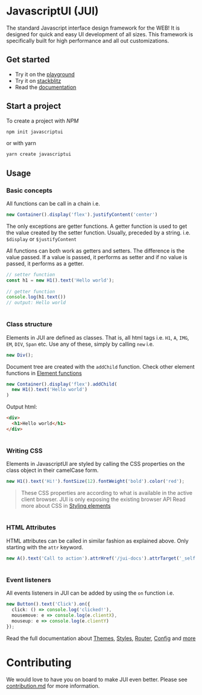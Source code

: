 # JavascriptUI (JUI)

The standard Javascript interface design framework for the WEB! It is designed for quick and easy UI development of all sizes. This framework is specifically built for high performance and all out customizations.

## Get started

- Try it on the [playground](https://javascriptui.dev/playground)
- Try it on [stackblitz](https://stackblitz.com/edit/express-simple-g1ygzr?file=src%2Fapp.ts)
- Read the [documentation](https://javascriptui.dev)

## Start a project

To create a project with *NPM*

```bash
npm init javascriptui
```

or with yarn

```bash
yarn create javascriptui
```

## Usage

### Basic concepts

All functions can be call in a chain i.e.

```typescript
new Container().display('flex').justifyContent('center')
```
The only exceptions are getter functions. A getter function is used to get the value created by the setter function. Usually, preceded by a string. i.e. `$display` or `$justifyContent`

All functions can both work as getters and setters. The difference is the value passed. If a value is passed, it performs as setter and if no value is passed, it performs as a getter.

```typescript
// setter function
const h1 = new H1().text('Hello world');
 
// getter function
console.log(h1.text())
// output: Hello world
```
#
### Class structure
Elements in JUI are defined as classes. That is, all html tags i.e. `H1`, `A`, `IMG`, `EM`, `DIV`, `Span` etc. Use any of these, simply by calling `new` i.e.

```typescript
new Div();
```

Document tree are created with the `addChild` function.
Check other element functions in [Element functions](https://javascriptui.dev/docs/element-functions)

```typescript
new Container().display('flex').addChild(
  new H1().text('Hello world')
)
```

Output html:

```html
<div>
  <h1>Hello world</h1>
</div>
```

#

### Writing CSS
Elements in JavascriptUI are styled by calling the CSS properties on the class object in their camelCase form.

```typescript
new H1().text('Hi!').fontSize(12).fontWeight('bold').color('red');
```
> These CSS properties are according to what is available in the active client browser. JUI is only exposing the existing browser API
Read more about CSS in [Styling elements](https://javascriptui.dev/docs/styling-elements)

#

### HTML Attributes
HTML attributes can be called in similar fashion as explained above. Only starting with the `attr` keyword.

```typescript
new A().text('Call to action').attrHref('/jui-docs').attrTarget('_self');
```

#

### Event listeners
All events listeners in JUI can be added by using the `on` function i.e.

```typescript
new Button().text('Click').on({
  click: () => console.log('clicked!'),
  mousemove: e => console.log(e.clientX),
  mouseup: e => console.log(e.clientY)
});
```
Read the full documentation about [Themes](https://javascriptui.dev/docs/globals#theme), [Styles](https://javascriptui.dev/docs/styling-elements#overview), [Router](https://javascriptui.dev/docs/globals#router), [Config](https://javascriptui.dev/docs/globals#config) and [more](https://javascriptui.dev/docs/element-functions)

#

# Contributing
We would love to have you on board to make JUI even better. Please see [contribution.md](/contribution.md) for more information.
